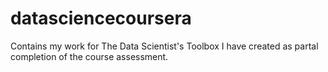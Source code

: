 # datasciencecoursera
Contains my work for The Data Scientist's Toolbox
I have created as partal completion of the course assessment. 
